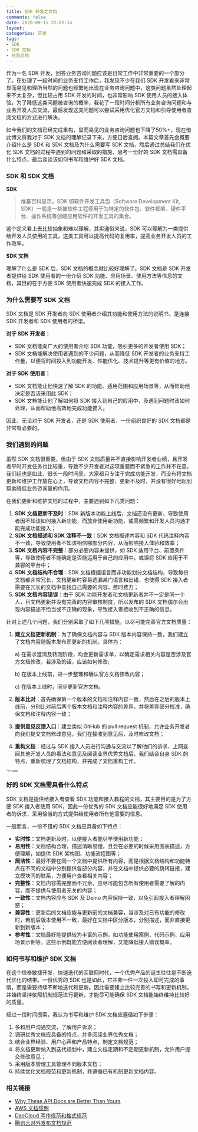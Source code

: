 ```yaml
---
title: SDK 开发之文档
comments: false
date: 2020-09-15 22:02:14
layout:
categories: 开发
tags:
- SDK 
- SDK 文档
- 经验总结
---
```


作为一名 SDK 开发，回答业务咨询问题应该是日常工作中非常重要的一个部分了。在处理了一段时间的业务支持工作后，我发现不少在我们 SDK 开发看来非常显而易见和理所当然的问题也频繁地出现在业务咨询问题中，这类问题虽然处理起来不太复杂，但比较占用 SDK 开发的时间，也非常影响 SDK 使用人员的接入体验。为了降低这类问题被咨询的概率，我花了一段时间分析所有业务咨询问题和与业务开发人员交流，最后发现这类问题可以尝试采用优化官方文档和引导使用者查阅文档的方式进行解决。

如今我们的文档已经完成重构，显而易见的业务咨询问题也下降了50%+，现在借此博文将我对于 SDK 文档的理解记录下来，方便日后查阅。本篇文章首先会概要介绍什么是 SDK 和 SDK 文档及为什么需要写 SDK 文档，然后通过总结我们在优化 SDK 文档的过程中遇到的问题和采取的措施，思考一份好的 SDK 文档需具备什么特点，最后谈谈该如何书写和维护好 SDK 文档。

<!-- more -->

### SDK 和 SDK 文档

**SDK**

> 维基百科显示，SDK 即软件开发工具包（Software Development Kit, SDK）一般是一些被软件工程师用于为特定的软件包、软件框架、硬件平台、操作系统等创建应用软件的开发工具的集合。

这个定义看上去比较抽象和难以理解，其实通俗来说，SDK 可以理解为一类提供给开发人员使用的工具，这类工具可以提高代码的复用率，提高业务开发人员的工作效率。

**SDK 文档**

理解了什么是 SDK 后，SDK 文档的概念就比较好理解了。SDK 文档是 SDK 开发者提供给 SDK 使用者的一份介绍 SDK 功能、应用场景、使用方法等信息的文档，其目的在于方便 SDK 使用者快速完成 SDK 的接入工作。

### 为什么需要写 SDK 文档

SDK 文档是 SDK 开发者向 SDK 使用者介绍其功能和使用方法的说明书，是连接 SDK 开发者和 SDK 使用者的桥梁。

**对于 SDK 开发者：**

* SDK 文档能向广大的使用者介绍 SDK 功能，吸引更多的开发者使用 SDK；
* SDK 文档能解决使用者遇到的不少问题，从而降低 SDK 开发者的业务支持工作量，以便将时间投入到功能开发、性能优化、技术提升等更有价值的地方。

**对于 SDK 使用者：**

* SDK 文档能让他快速了解 SDK 的功能、适用范围和应用场景等，从而帮助他决定是否该采用此 SDK；
* SDK 文档能让他了解如何将 SDK 接入到自己的应用中，及遇到问题时该如何处理，从而帮助他高效地完成功能接入。

因此，无论对于 SDK 开发者，还是 SDK 使用者，一份组织良好的 SDK 文档都是非常有必要的。

### 我们遇到的问题

虽然 SDK 文档很重要，但由于 SDK 文档质量并不直接影响开发者业绩，且开发者平时开发任务也比较重，导致不少开发者对这项重要而不紧急的工作并不在意。我们组也是如此，很长一段时间里，大家都只专注于完成功能开发，而没有将文档更新和维护工作放在心上，导致文档内容不完整、更新不及时，并没有很好地起到帮助降低业务咨询量的作用。

在我们更新和维护文档的过程中，主要遇到如下几类问题：

1. **SDK 文档更新不及时**：SDK 新版本功能上线后，文档还没有更新，导致使用者因不知该如何接入新功能，而放弃使用新功能，或需频繁和开发人员沟通才能完成功能接入；
2. **SDK 文档描述和 SDK 注释不一致**：SDK 文档描述内容和 SDK 代码注释内容不一致，导致使用者不知该相信哪部分内容，从而影响接入体验和效率；
3. **SDK 文档内容不完整**：部分必要内容未提供，如 SDK 适用平台、前置条件等，导致使用者不能确定是否能运用于自己的应用中，或误将 SDK 应用于不兼容的平台中；
4. **SDK 文档结构不合理**：SDK 文档根据语言而非功能划分文档结构，导致每份文档都非常冗长，文档更新时容易遗漏某门语言和出错，也使得 SDK 接入者需要在冗长的文档中查找自己需要的内容，费时费力；
5. **SDK 文档内容错误**：由于 SDK 功能开发者和文档更新者并不一定是同一个人，且文档更新并没有完善的内容审核制度，所以发布的 SDK 文档偶尔会出现内容描述不恰当或不正确的现象，导致接入者接收到不正确的信息。



针对上述几个问题，我们分别采取了如下几项措施，以尽可能完善官方文档质量：

1. **建立文档更新机制**：为了确保文档内容与 SDK 版本内容保持一致，我们建立了文档内容随版本发布而更新的机制。具体为：

    a)	在需求澄清及转测阶段，均会更新需求单，以确定需求相关内容是否涉及官方文档修改，若涉及的话，应该如何修改;

    b)	在版本上线前，进一步整理和确认官方文档修改内容；

    c)	 在版本上线时，同步更新官方文档。

2. **版本比对**：首先确保第一个版本的文档和注释内容一致，然后在之后的版本上线前，分别比对前后两个版本文档和注释内容的差异，并将差异部分校准，确保文档和注释内容一致；

3. **提供意见反馈入口**：建立类似 GitHub 的 pull request 机制，允许业务开发者向我们提交文档修改意见，我们在接收到意见后，及时修改文档；

4. **重构文档**：经过与 SDK 接入人员进行沟通与交流以了解他们的诉求、上网查阅其他开发人员的看法和意见及阅读业界优秀文档后，我们结合自身 SDK 的特点，重新梳理了文档结构，并完成了文档重构工作。

<img src="https://user-images.githubusercontent.com/17395552/93220336-f1180c80-f79e-11ea-88d3-191abd64f124.png" alt="SDK 文档结构" style="zoom:30%;" />

### 好的 SDK 文档需具备什么特点

SDK 文档是提供给接入者查看 SDK 功能和接入教程的文档，其主要目的是为了方便 SDK 接入者使用 SDK，因此一份优秀的 SDK 文档应能很好地满足 SDK 使用者的诉求，采用恰当的方式提供给使用者所有他需要的信息。

一般而言，一份不错的 SDK 文档应具备如下特点：

* **实时性**：文档更新及时，以便接入者能尽早使用新功能；
* **易用性**：文档结构合理，描述清晰易懂，且会在必要的时候采用图表描述，方便理解，如提供 SDK 架构图、功能流程图等；
* **简洁性**：最好不要在同一个文档中提供所有内容，而是根据文档结构和功能特点在不同的文档中分别提供各部分内容，并在文档中提供必要的跳转链接，建立模块间的联系，方便用户查看相关内容；
* **完整性**：文档内容需完整而不冗余，应尽可能包含所有使用者需要了解的内容，而不提供与使用者无关的内容；
* **一致性**：文档内容应与 SDK 及 Demo 内容保持一致，以免引起接入者理解困惑；
* **兼容性**：更新后的文档应能与更新前的文档兼容，当涉及对已有功能的修改时，若前后版本使用不一致，最好在文档中区分版本，分别描述，而非直接更新到新版本；
* **参考性**：文档最好能提供较为丰富的示例，如功能使用案例、代码示例、应用场景示例等，这些示例既能方便阅读者理解，又能降低接入错误概率。

### 如何书写和维护 SDK 文档

在这个信奉敏捷开发，快速迭代的互联网时代，一个优秀产品的诞生往往是不断迭代优化的结果。一份优秀的 SDK 也是如此，它并非一件一次投入即可完成的事情，而是需要持续不断地迭代和更新。因此需要建立比较完善的书写和更新机制，并始终坚持依照机制规范进行更新，才能尽可能确保 SDK 文档能始终维持比较好的质量。

经过一段时间摸索，我认为书写和维护 SDK 文档应遵循如下步骤：

1. 多和用户沟通交流，了解用户诉求；
2. 调研优秀文档应具备的特点，并多阅读业界优秀文档；
3. 结合业界经验、用户心声和产品特点，制定文档规范；
4. 将文档更新纳入到迭代规划中，建立文档定期和不定期更新机制，允许用户提交修改意见；
5. 采用版本管理工具管理不同版本文档；
6. 持续优化文档规范和更新机制，并遵循已有机制更新文档内容。

### 相关链接

* [Why These API Docs are Better Than Yours](https://blog.readme.com/why-these-api-docs-are-better-than-yours-and-what-you-can-do-about-it/)
* [AWS 文档惯例](https://docs.aws.amazon.com/zh_cn/general/latest/gr/docconventions.html)
* [DaoCloud 写作规范和格式规范](http://docs.daocloud.io/write-docs/format)
* [腾讯云对外发布文档规范](https://github.com/qiuxr/Qcloud)
